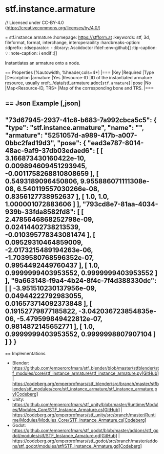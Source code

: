 # stf.instance.armature
// Licensed under CC-BY-4.0 (<https://creativecommons.org/licenses/by/4.0/>)

= stf.instance.armature
:homepage: https://stfform.at
:keywords: stf, 3d, fileformat, format, interchange, interoperability
:hardbreaks-option:
:idprefix:
:idseparator: -
:library: Asciidoctor
ifdef::env-github[]
:tip-caption: :bulb:
:note-caption: :information_source:
endif::[]

Instantiates an armature onto a node.

== Properties
[%autowidth, %header,cols=4*]
|===
|Key |Required |Type |Description
|armature |Yes |Resource-ID |ID of the instantiated armature resource, usually xref:../data/stf_armature.adoc[`stf.armature`]
|pose |No |Map<Resource-ID, TRS> |Map of the corresponding bone and TRS.
|===

== Json Example
[,json]
----
"73d67945-2937-41c8-b683-7a992cbca5c5": {
	"type": "stf.instance.armature",
	"name": "",
	"armature": "5251057d-a989-417b-a007-0bbc2fad19d3",
	"pose": {
		"ead3e787-8014-48ac-9af9-37db03edaed6": [
			[ 3.166873430160422e-10, 0.009894609451293945, -0.0011758268810808659 ],
			[ 0.5493189096450806, 9.955886071111308e-08, 6.540119557030266e-08, 0.8356127738952637 ],
			[ 1.0, 1.0, 1.000001072883606 ]
		],
		"793cd8e7-81aa-4034-939b-33fda8582fd8": [
			[ 2.4785646868252798e-09, 0.02414402738213539, -0.010395778343081474 ],
			[ 0.09529310464859009, -2.0173215489194263e-06, -1.7039580768596352e-07, 0.9954492449760437 ],
			[ 1.0, 0.9999999403953552, 0.9999999403953552 ]
		],
		"9a663148-f9a4-4b24-8f4c-7f4d388330dc": [
			[ -3.951510230137956e-09, 0.04944222792983055, 0.016573714092373848 ],
			[ 0.19152779877185822, -3.042036723854835e-06, -5.479599849422812e-07, 0.9814872145652771 ],
			[ 1.0, 0.9999999403953552, 0.9999998807907104 ]
		]
	}
}
----

== Implementations
* Blender: https://github.com/emperorofmars/stf_blender/blob/master/stfblender/stf_modules/core/stf_instance_armature/stf_instance_armature.py[GitHub] | https://codeberg.org/emperorofmars/stf_blender/src/branch/master/stfblender/stf_modules/core/stf_instance_armature/stf_instance_armature.py[Codeberg]
* Unity: https://github.com/emperorofmars/stf_unity/blob/master/Runtime/Modules/Modules_Core/STF_Instance_Armature.cs[GitHub] | https://codeberg.org/emperorofmars/stf_unity/src/branch/master/Runtime/Modules/Modules_Core/STF_Instance_Armature.cs[Codeberg]
* Godot: https://github.com/emperorofmars/stf_godot/blob/master/addons/stf_godot/modules/stf/STF_Instance_Armature.gd[GitHub] | https://codeberg.org/emperorofmars/stf_godot/src/branch/master/addons/stf_godot/modules/stf/STF_Instance_Armature.gd[Codeberg]
